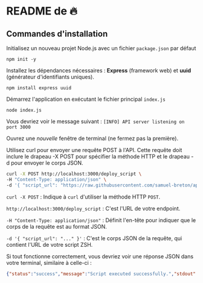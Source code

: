 # README de 🔥

## Commandes d'installation

Initialisez un nouveau projet Node.js avec un fichier `package.json` par défaut

```node
npm init -y
```

Installez les dépendances nécessaires : **Express** (framework web) et **uuid** (générateur d'identifiants uniques).

```node
npm install express uuid
```

Démarrez l'application en exécutant le fichier principal `index.js`

```node
node index.js
```

Vous devriez voir le message suivant :
`[INFO] API server listening on port 3000`

Ouvrez une *nouvelle* fenêtre de terminal (ne fermez pas la première).

Utilisez curl pour envoyer une requête POST à l'API. Cette requête doit inclure le drapeau -X POST pour spécifier la méthode HTTP et le drapeau -d pour envoyer le corps JSON.

```zsh
curl -X POST http://localhost:3000/deploy_script \
-H "Content-Type: application/json" \
-d '{ "script_url": "https://raw.githubusercontent.com/samuel-breton/api-gilmore/main/hello.zsh" }'
```

`curl -X POST` : Indique à `curl` d'utiliser la méthode HTTP `POST`.

`http://localhost:3000/deploy_script` : C'est l'URL de votre endpoint.

`-H "Content-Type: application/json"` : Définit l'en-tête pour indiquer que le corps de la requête est au format JSON.

`-d '{ "script_url": "..." }'` : C'est le corps JSON de la requête, qui contient l'URL de votre script ZSH.

Si tout fonctionne correctement, vous devriez voir une réponse JSON dans votre terminal, similaire à celle-ci :

```json
{"status":"success","message":"Script executed successfully.","stdout":"Hello, samuel ! The deployment was a success!\nExecuting on Jeu  7 aoû 2025 14:58:21 EDT\n","stderr":""}%
```